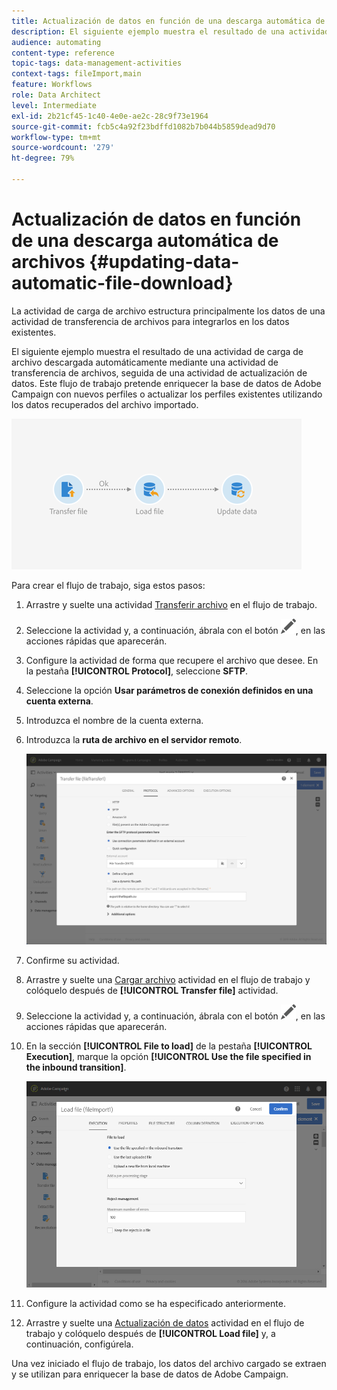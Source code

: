 ```yaml
---
title: Actualización de datos en función de una descarga automática de archivos
description: El siguiente ejemplo muestra el resultado de una actividad de carga de archivo descargada automáticamente mediante una actividad de transferencia de archivos, seguida de una actividad de actualización de datos.
audience: automating
content-type: reference
topic-tags: data-management-activities
context-tags: fileImport,main
feature: Workflows
role: Data Architect
level: Intermediate
exl-id: 2b21cf45-1c40-4e0e-ae2c-28c9f73e1964
source-git-commit: fcb5c4a92f23bdffd1082b7b044b5859dead9d70
workflow-type: tm+mt
source-wordcount: '279'
ht-degree: 79%

---
```


# Actualización de datos en función de una descarga automática de archivos {#updating-data-automatic-file-download}

La actividad de carga de archivo estructura principalmente los datos de una actividad de transferencia de archivos para integrarlos en los datos existentes.

El siguiente ejemplo muestra el resultado de una actividad de carga de archivo descargada automáticamente mediante una actividad de transferencia de archivos, seguida de una actividad de actualización de datos. Este flujo de trabajo pretende enriquecer la base de datos de Adobe Campaign con nuevos perfiles o actualizar los perfiles existentes utilizando los datos recuperados del archivo importado.

![](assets/load_file_workflow_ex1.png)

Para crear el flujo de trabajo, siga estos pasos:

1. Arrastre y suelte una actividad [Transferir archivo](../../automating/using/transfer-file.md) en el flujo de trabajo.
1. Seleccione la actividad y, a continuación, ábrala con el botón ![](assets/edit_darkgrey-24px.png), en las acciones rápidas que aparecerán.
1. Configure la actividad de forma que recupere el archivo que desee. En la pestaña **[!UICONTROL Protocol]**, seleccione **SFTP**.
1. Seleccione la opción **Usar parámetros de conexión definidos en una cuenta externa**.
1. Introduzca el nombre de la cuenta externa.
1. Introduzca la **ruta de archivo en el servidor remoto**.

   ![](assets/wkf_file_transfer_07.png)

1. Confirme su actividad.
1. Arrastre y suelte una [Cargar archivo](../../automating/using/load-file.md) actividad en el flujo de trabajo y colóquelo después de **[!UICONTROL Transfer file]** actividad.
1. Seleccione la actividad y, a continuación, ábrala con el botón ![](assets/edit_darkgrey-24px.png), en las acciones rápidas que aparecerán.
1. En la sección **[!UICONTROL File to load]** de la pestaña **[!UICONTROL Execution]**, marque la opción **[!UICONTROL Use the file specified in the inbound transition]**.

   ![](assets/wkf_file_loading8.png)

1. Configure la actividad como se ha especificado anteriormente.
1. Arrastre y suelte una [Actualización de datos](../../automating/using/update-data.md) actividad en el flujo de trabajo y colóquelo después de **[!UICONTROL Load file]** y, a continuación, configúrela.

Una vez iniciado el flujo de trabajo, los datos del archivo cargado se extraen y se utilizan para enriquecer la base de datos de Adobe Campaign.

